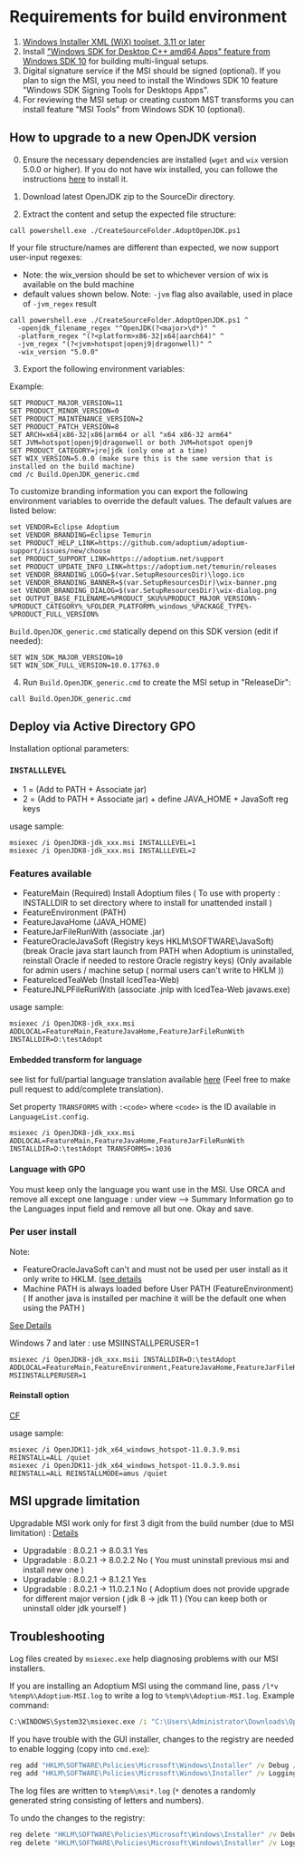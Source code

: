# Requirements for build environment

1. [Windows Installer XML (WiX) toolset, 3.11 or later](http://wixtoolset.org/releases/)
2. Install ["Windows SDK for Desktop C++ amd64 Apps" feature from Windows SDK 10](https://developer.microsoft.com/en-us/windows/downloads/windows-10-sdk) for building multi-lingual setups.
3. Digital signature service if the MSI should be signed (optional). If you plan to sign the MSI, you need to install the Windows SDK 10 feature "Windows SDK Signing Tools for Desktops Apps".
4. For reviewing the MSI setup or creating custom MST transforms you can install feature "MSI Tools" from Windows SDK 10 (optional).

## How to upgrade to a new OpenJDK version

0. Ensure the necessary dependencies are installed (`wget` and `wix` version 5.0.0 or higher). If you do not have wix installed, you can followe the instructions [here](https://wixtoolset.org/docs/intro/#nettool) to install it.

1. Download latest OpenJDK zip to the SourceDir directory.

2. Extract the content and setup the expected file structure:

```batch
call powershell.exe ./CreateSourceFolder.AdoptOpenJDK.ps1
```

If your file structure/names are different than expected, we now support user-input regexes:

- Note: the wix_version should be set to whichever version of wix is available on the buld machine
- default values shown below. Note: `-jvm` flag also available, used in place of `-jvm_regex` result

```batch
call powershell.exe ./CreateSourceFolder.AdoptOpenJDK.ps1 ^
  -openjdk_filename_regex "^OpenJDK(?<major>\d*)" ^
  -platform_regex "(?<platform>x86-32|x64|aarch64)" ^
  -jvm_regex "(?<jvm>hotspot|openj9|dragonwell)" ^
  -wix_version "5.0.0"
```

3. Export the following environment variables:

  Example:

  ```batch
  SET PRODUCT_MAJOR_VERSION=11
  SET PRODUCT_MINOR_VERSION=0
  SET PRODUCT_MAINTENANCE_VERSION=2
  SET PRODUCT_PATCH_VERSION=8
  SET ARCH=x64|x86-32|x86|arm64 or all "x64 x86-32 arm64"
  SET JVM=hotspot|openj9|dragonwell or both JVM=hotspot openj9
  SET PRODUCT_CATEGORY=jre|jdk (only one at a time)
  SET WIX_VERSION=5.0.0 (make sure this is the same version that is installed on the build machine)
  cmd /c Build.OpenJDK_generic.cmd
  ```

  To customize branding information you can export the following environment variables to override the default values. The default values are listed below:

  ```batch
  set VENDOR=Eclipse Adoptium
  set VENDOR_BRANDING=Eclipse Temurin
  set PRODUCT_HELP_LINK=https://github.com/adoptium/adoptium-support/issues/new/choose
  set PRODUCT_SUPPORT_LINK=https://adoptium.net/support
  set PRODUCT_UPDATE_INFO_LINK=https://adoptium.net/temurin/releases
  set VENDOR_BRANDING_LOGO=$(var.SetupResourcesDir)\logo.ico
  set VENDOR_BRANDING_BANNER=$(var.SetupResourcesDir)\wix-banner.png
  set VENDOR_BRANDING_DIALOG=$(var.SetupResourcesDir)\wix-dialog.png
  set OUTPUT_BASE_FILENAME=%PRODUCT_SKU%%PRODUCT_MAJOR_VERSION%-%PRODUCT_CATEGORY%_%FOLDER_PLATFORM%_windows_%PACKAGE_TYPE%-%PRODUCT_FULL_VERSION%
  ```

 `Build.OpenJDK_generic.cmd` statically depend on this SDK version (edit if needed):

  ```batch
  SET WIN_SDK_MAJOR_VERSION=10
  SET WIN_SDK_FULL_VERSION=10.0.17763.0
  ```

4. Run `Build.OpenJDK_generic.cmd` to create the MSI setup in "ReleaseDir":

```batch
call Build.OpenJDK_generic.cmd
```

## Deploy via Active Directory GPO

Installation optional parameters:

### `INSTALLLEVEL`

- 1 = (Add to PATH + Associate jar)
- 2 = (Add to PATH + Associate jar) + define JAVA_HOME + JavaSoft reg keys

usage sample:

```batch
msiexec /i OpenJDK8-jdk_xxx.msi INSTALLLEVEL=1
msiexec /i OpenJDK8-jdk_xxx.msi INSTALLLEVEL=2
```

### Features available

- FeatureMain (Required) Install Adoptium files ( To use with property : INSTALLDIR to set directory where to install for unattended install )
- FeatureEnvironment (PATH)
- FeatureJavaHome (JAVA_HOME)
- FeatureJarFileRunWith (associate .jar)
- FeatureOracleJavaSoft (Registry keys HKLM\SOFTWARE\JavaSoft\) (break Oracle java start launch from PATH when Adoptium is uninstalled, reinstall Oracle if needed to restore Oracle registry keys) (Only available for admin users / machine setup ( normal users can't write to HKLM ))
- FeatureIcedTeaWeb (Install IcedTea-Web)
- FeatureJNLPFileRunWith (associate .jnlp with IcedTea-Web javaws.exe)

usage sample:

```batch
msiexec /i OpenJDK8-jdk_xxx.msi ADDLOCAL=FeatureMain,FeatureJavaHome,FeatureJarFileRunWith INSTALLDIR=D:\testAdopt
```

#### Embedded transform for language

see list for full/partial language translation available [here](https://github.com/adoptium/installer/blob/master/wix/Lang/LanguageList.config) (Feel free to make pull request to add/complete translation).

Set property `TRANSFORMS` with `:<code>` where `<code>` is the ID available in `LanguageList.config`.

```batch
msiexec /i OpenJDK8-jdk_xxx.msi ADDLOCAL=FeatureMain,FeatureJavaHome,FeatureJarFileRunWith INSTALLDIR=D:\testAdopt TRANSFORMS=:1036
```

#### Language with GPO

 You must keep only the language you want use in the MSI.
 Use ORCA and remove all except one language : under view --> Summary Information go to the Languages input field and remove all but one. Okay and save.

### Per user install

Note:

- FeatureOracleJavaSoft can't and must not be used per user install as it only write to HKLM. ([see details](https://docs.oracle.com/javase/9/install/installation-jdk-and-jre-microsoft-windows-platforms.htm#JSJIG-GUID-47C269A3-5220-412F-9E31-4B8C37A82BFB)
- Machine PATH is always loaded before User PATH (FeatureEnvironment) ( If another java is installed per machine it will be the default one when using the PATH )

[See Details](https://docs.microsoft.com/fr-fr/windows/desktop/Msi/allusers)

Windows 7 and later : use MSIINSTALLPERUSER=1

```batch
msiexec /i OpenJDK8-jdk_xxx.msii INSTALLDIR=D:\testAdopt ADDLOCAL=FeatureMain,FeatureEnvironment,FeatureJavaHome,FeatureJarFileRunWith MSIINSTALLPERUSER=1
```

#### Reinstall option

[CF](https://docs.microsoft.com/en-us/windows/desktop/msi/reinstallmode)

usage sample:

```batch
msiexec /i OpenJDK11-jdk_x64_windows_hotspot-11.0.3.9.msi REINSTALL=ALL /quiet
msiexec /i OpenJDK11-jdk_x64_windows_hotspot-11.0.3.9.msi REINSTALL=ALL REINSTALLMODE=amus /quiet
```

## MSI upgrade limitation

Upgradable MSI work only for first 3 digit from the build number (due to MSI limitation) : [Details](https://docs.microsoft.com/fr-fr/windows/desktop/Msi/productversion)

- Upgradable : 8.0.2.1 -> 8.0.3.1 Yes
- Upgradable : 8.0.2.1 -> 8.0.2.2 No ( You must uninstall previous msi and install new one )
- Upgradable : 8.0.2.1 -> 8.1.2.1 Yes
- Upgradable : 8.0.2.1 -> 11.0.2.1 No ( Adoptium does not provide upgrade for different major version ( jdk 8 -> jdk 11 ) (You can keep both or uninstall older jdk yourself )

## Troubleshooting

Log files created by `msiexec.exe` help diagnosing problems with our MSI installers.

If you are installing an Adoptium MSI using the command line, pass `/l*v %temp%\Adoptium-MSI.log` to write a log to `%temp%\Adoptium-MSI.log`. Example command:

```cmd
C:\WINDOWS\System32\msiexec.exe /i "C:\Users\Administrator\Downloads\OpenJDK11U-jdk_x64_windows_hotspot_11.0.6_10.msi" MSIINSTALLPERUSER=1 INSTALLDIR="C:\Users\Administrator\AppData\Local\Programs\Adoptium" ADDLOCAL=FeatureJavaHome,FeatureEnvironment,FeatureJarFileRunWith /passive /l*v %temp%\Adoptium-MSI.log
```

If you have trouble with the GUI installer, changes to the registry are needed to enable logging (copy into `cmd.exe`):

```cmd
reg add "HKLM\SOFTWARE\Policies\Microsoft\Windows\Installer" /v Debug /t REG_DWORD /d 7 /f
reg add "HKLM\SOFTWARE\Policies\Microsoft\Windows\Installer" /v Logging /t REG_SZ /d voicewarmupx! /f
```

The log files are written to `%temp%\msi*.log` (`*` denotes a randomly generated string consisting of letters and numbers).

To undo the changes to the registry:

```cmd
reg delete "HKLM\SOFTWARE\Policies\Microsoft\Windows\Installer" /v Debug /f
reg delete "HKLM\SOFTWARE\Policies\Microsoft\Windows\Installer" /v Logging /f
```
